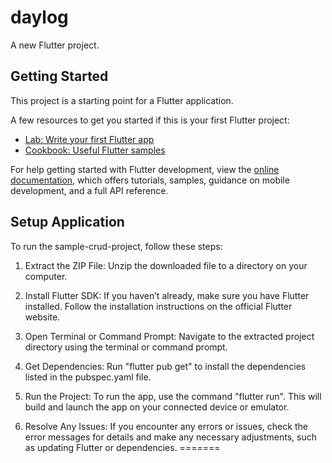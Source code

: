 # daylog

A new Flutter project.

## Getting Started

This project is a starting point for a Flutter application.

A few resources to get you started if this is your first Flutter project:

- [Lab: Write your first Flutter app](https://docs.flutter.dev/get-started/codelab)
- [Cookbook: Useful Flutter samples](https://docs.flutter.dev/cookbook)

For help getting started with Flutter development, view the
[online documentation](https://docs.flutter.dev/), which offers tutorials,
samples, guidance on mobile development, and a full API reference.

## Setup Application

To run the sample-crud-project, follow these steps:

1. Extract the ZIP File:
    Unzip the downloaded file to a directory on your computer.

2. Install Flutter SDK:
    If you haven’t already, make sure you have Flutter installed. Follow the installation instructions on the official Flutter website.

3. Open Terminal or Command Prompt:
    Navigate to the extracted project directory using the terminal or command prompt.

4. Get Dependencies:
    Run "flutter pub get" to install the dependencies listed in the pubspec.yaml file.
   
5. Run the Project:
    To run the app, use the command "flutter run". This will build and launch the app on your connected device or emulator.

6. Resolve Any Issues:
    If you encounter any errors or issues, check the error messages for details and make any necessary adjustments, such as updating Flutter or dependencies.
=======
